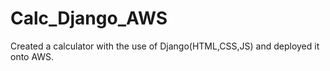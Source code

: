 # Calc_Django_AWS
Created a calculator with the use of Django(HTML,CSS,JS) and deployed it onto AWS.
